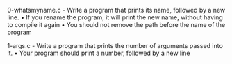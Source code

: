 0-whatsmyname.c - Write a program that prints its name, followed by a new line.
      • If you rename the program, it will print the new name, without having to compile it again
      • You should not remove the path before the name of the program

1-args.c - Write a program that prints the number of arguments passed into it.
      • Your program should print a number, followed by a new line

